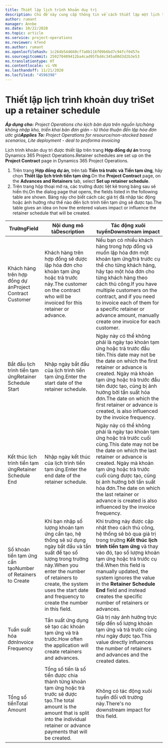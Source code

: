 ```yaml
---
title: Thiết lập lịch trình khoản duy trì
description: Chủ đề này cung cấp thông tin về cách thiết lập một lịch trình tiền tạm ứng trong Project Operations.
author: rumant
manager: Annbe
ms.date: 10/22/2020
ms.topic: article
ms.service: project-operations
ms.reviewer: kfend
ms.author: rumant
ms.openlocfilehash: 1c264b544660cf7a0b116f09b6bd7c94fcf0457e
ms.sourcegitcommit: 250270409412ba4cad95fbd4c345a80d3d2b3e53
ms.translationtype: HT
ms.contentlocale: vi-VN
ms.lasthandoff: 11/21/2020
ms.locfileid: "4596398"
---
```

# <a name="set-up-a-retainer-schedule"></a><span data-ttu-id="8d206-103">Thiết lập lịch trình khoản duy trì</span><span class="sxs-lookup"><span data-stu-id="8d206-103">Set up a retainer schedule</span></span>

<span data-ttu-id="8d206-104">_**Áp dụng cho:** Project Operations cho kịch bản dựa trên nguồn lực/hàng không nhập kho, triển khai bản đơn giản – từ thỏa thuận đến lập hóa đơn ước giá_</span><span class="sxs-lookup"><span data-stu-id="8d206-104">_**Applies To:** Project Operations for resource/non-stocked based scenarios, Lite deployment - deal to proforma invoicing_</span></span>

<span data-ttu-id="8d206-105">Lịch trình khoản duy trì được thiết lập trên trang **Hợp đồng dự án** trong Dynamics 365 Project Operations.</span><span class="sxs-lookup"><span data-stu-id="8d206-105">Retainer schedules are set up on the **Project Contract** page in Dynamics 365 Project Operations.</span></span>

1. <span data-ttu-id="8d206-106">Trên trang **Hợp đồng dự án**, trên tab **Tiền trả trước và Tiền tạm ứng**, hãy chọn **Thiết lập lịch trình tiền tạm ứng**.</span><span class="sxs-lookup"><span data-stu-id="8d206-106">On the **Project Contract** page, on the **Advances and Retainers** tab, select **Set up retainer schedule**.</span></span>
2. <span data-ttu-id="8d206-107">Trên trang hộp thoại mở ra, các trường được liệt kê trong bảng sau sẽ hiển thị.</span><span class="sxs-lookup"><span data-stu-id="8d206-107">On the dialog page that opens, the fields listed in the following table are shown.</span></span> <span data-ttu-id="8d206-108">Bảng này cho biết cách các giá trị đã nhập tác động hoặc ảnh hưởng như thế nào đến lịch trình tiền tạm ứng sẽ được tạo.</span><span class="sxs-lookup"><span data-stu-id="8d206-108">The table gives an idea on how the entered values impact or influence the retainer schedule that will be created.</span></span>

| <span data-ttu-id="8d206-109">Trường</span><span class="sxs-lookup"><span data-stu-id="8d206-109">Field</span></span> | <span data-ttu-id="8d206-110">Nội dung mô tả</span><span class="sxs-lookup"><span data-stu-id="8d206-110">Description</span></span> | <span data-ttu-id="8d206-111">Tác động xuôi tuyến</span><span class="sxs-lookup"><span data-stu-id="8d206-111">Downstream impact</span></span> |
| --- | --- | --- |
| <span data-ttu-id="8d206-112">Khách hàng trên hợp đồng dự án</span><span class="sxs-lookup"><span data-stu-id="8d206-112">Project Contract Customer</span></span> | <span data-ttu-id="8d206-113">Khách hàng trên hợp đồng sẽ được lập hóa đơn cho khoản tạm ứng hoặc trả trước này.</span><span class="sxs-lookup"><span data-stu-id="8d206-113">The customer on the contract who will be invoiced for this retainer or advance.</span></span> | <span data-ttu-id="8d206-114">Nếu bạn có nhiều khách hàng trong hợp đồng và muốn lập hóa đơn một khoản tạm ứng/trả trước cụ thể cho từng khách hàng, hãy tạo một hóa đơn cho từng khách hàng theo cách thủ công.</span><span class="sxs-lookup"><span data-stu-id="8d206-114">If you have multiple customers on the contract, and if you need to invoice each of them for a specific retainer or advance amount, manually create one invoice for each customer.</span></span> |
| <span data-ttu-id="8d206-115">Bắt đầu lịch trình tiền tạm ứng</span><span class="sxs-lookup"><span data-stu-id="8d206-115">Retainer Schedule Start</span></span> | <span data-ttu-id="8d206-116">Nhập ngày bắt đầu của lịch trình tiền tạm ứng.</span><span class="sxs-lookup"><span data-stu-id="8d206-116">Enter the start date of the retainer schedule.</span></span> | <span data-ttu-id="8d206-117">Ngày này có thể không phải là ngày tạo khoản tạm ứng hoặc trả trước đầu tiên.</span><span class="sxs-lookup"><span data-stu-id="8d206-117">This date may not be the date on which the first retainer or advance is created.</span></span> <span data-ttu-id="8d206-118">Ngày mà khoản tạm ứng hoặc trả trước đầu tiên được tạo, cũng bị ảnh hưởng bởi tần suất hóa đơn.</span><span class="sxs-lookup"><span data-stu-id="8d206-118">The date on which the first retainer or advance is created, is also influenced by the invoice frequency.</span></span> |
| <span data-ttu-id="8d206-119">Kết thúc lịch trình tiền tạm ứng</span><span class="sxs-lookup"><span data-stu-id="8d206-119">Retainer Schedule End</span></span> | <span data-ttu-id="8d206-120">Nhập ngày kết thúc của lịch trình tiền tạm ứng.</span><span class="sxs-lookup"><span data-stu-id="8d206-120">Enter the end date of the retainer schedule.</span></span> | <span data-ttu-id="8d206-121">Ngày này có thể không phải là ngày tạo khoản tạm ứng hoặc trả trước cuối cùng.</span><span class="sxs-lookup"><span data-stu-id="8d206-121">This date may not be the date on which the last retainer or advance is created.</span></span> <span data-ttu-id="8d206-122">Ngày mà khoản tạm ứng hoặc trả trước cuối cùng được tạo, cũng bị ảnh hưởng bởi tần suất hóa đơn.</span><span class="sxs-lookup"><span data-stu-id="8d206-122">The date on which the last retainer or advance is created is also influenced by the invoice frequency.</span></span> |
| <span data-ttu-id="8d206-123">Số khoản tiền tạm ứng cần tạo</span><span class="sxs-lookup"><span data-stu-id="8d206-123">Number of Retainers to Create</span></span> | <span data-ttu-id="8d206-124">Khi bạn nhập số lượng khoản tạm ứng cần tạo, hệ thống sẽ sử dụng ngày bắt đầu và tần suất để tạo số lượng trong trường này.</span><span class="sxs-lookup"><span data-stu-id="8d206-124">When you enter the number of retainers to create, the system uses the start date and frequency to create the number in this field.</span></span> | <span data-ttu-id="8d206-125">Khi trường này được cập nhật theo cách thủ công, hệ thống sẽ bỏ qua giá trị trong trường **Kết thúc lịch trình tiền tạm ứng** và thay vào đó, tạo số lượng khoản tạm ứng hoặc trả trước cụ thể.</span><span class="sxs-lookup"><span data-stu-id="8d206-125">When this field is manually updated, the system ignores the value in the **Retainer Schedule End** field and instead creates the specific number of retainers or advances.</span></span> |
| <span data-ttu-id="8d206-126">Tuần suất hóa đơn</span><span class="sxs-lookup"><span data-stu-id="8d206-126">Invoice Frequency</span></span> | <span data-ttu-id="8d206-127">Tần suất ứng dụng sẽ tạo các khoản tạm ứng và trả trước.</span><span class="sxs-lookup"><span data-stu-id="8d206-127">How often the application will create retainers and advances.</span></span> | <span data-ttu-id="8d206-128">Giá trị này ảnh hưởng trực tiếp đến số lượng khoản tạm ứng và trả trước cũng như ngày được tạo.</span><span class="sxs-lookup"><span data-stu-id="8d206-128">This value directly influences the number of retainers and advances and the created dates.</span></span> |
| <span data-ttu-id="8d206-129">Tổng số tiền</span><span class="sxs-lookup"><span data-stu-id="8d206-129">Total Amount</span></span> | <span data-ttu-id="8d206-130">Tổng số tiền là số tiền được chia thành từng khoản tạm ứng hoặc trả trước sẽ được tạo.</span><span class="sxs-lookup"><span data-stu-id="8d206-130">The total amount is the amount that is split into the individual retainer or advance payments that will be created.</span></span> | <span data-ttu-id="8d206-131">Không có tác động xuôi tuyến đối với trường này.</span><span class="sxs-lookup"><span data-stu-id="8d206-131">There's no downstream impact for this field.</span></span> |
